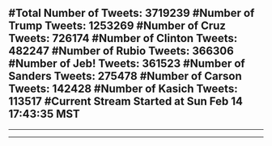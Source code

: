 #Total Number of Tweets: 3719239 
#Number of Trump Tweets: 1253269
#Number of Cruz Tweets: 726174
#Number of Clinton Tweets: 482247
#Number of Rubio Tweets: 366306
#Number of Jeb! Tweets: 361523
#Number of Sanders Tweets: 275478
#Number of Carson Tweets: 142428
#Number of Kasich Tweets: 113517
#Current Stream Started at Sun Feb 14 17:43:35 MST
---
---
---
